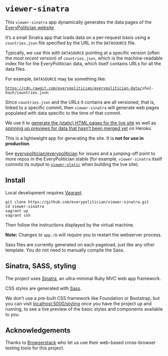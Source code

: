 # `viewer-sinatra`

This `viewer-sinatra` app dynamically generates the data pages of
the [EveryPolitician website](http://everypolitician.org).

It’s a small Sinatra app that loads data on a per-request basis
using a `countries.json` file specified by the URL in the `DATASOURCE` file.

Typically, we use this with `DATASOURCE` pointing at a specific version
(often the *most recent version*) of `countries.json`, which is the
machine-readable index file for the EveryPolitician data, which itself
contains URLs for all the data files.

For example, `DATASOURCE` may be something like:

<code>https://cdn.rawgit.com/everypolitician/everypolitician-data/<em>sha1-hash</em>/countries.json</code>

Since `countries.json` and the URLs it contains are all versioned, that is,
linked to a specific commit, then `viewer-sinatra` will generate web pages populated
with data specific to the time of that commit.

We use it to [generate the (static) HTML pages for the live site](https://medium.com/@everypolitician/how-i-build-the-everypolitician-website-6fd581867d10)
as well as [spinning up previews for data that hasn’t been merged yet](https://medium.com/@everypolitician/i-let-humans-peek-into-the-future-f4fe09eba59c)
on Heroku.

This is a lightweight app for generating the site. It is **not for use in production**.

See [everypolitician/everypolitician](https://github.com/everypolitician/everypolitician) for issues
and a jumping-off point to more repos in the EveryPolitician stable (for example, `viewer-sinatra` itself commits
its output to [`viewer-static`](https://github.com/everypolitician/viewer-static)
when building the live site).



## Install

Local development requires [Vagrant](http://docs.vagrantup.com/v2/installation/).

    git clone https://github.com/everypolitician/viewer-sinatra.git
    cd viewer-sinatra
    vagrant up
    vagrant ssh

Then follow the instructions displayed by the virtual machine.

**Note:** Changes to `app.rb` will require you to restart the webserver process.

Sass files are currently generated on each pageload, just like any other template. You do not need to manually compile the Sass.

## Sinatra, SASS, styling

The project uses [Sinatra](http://www.sinatrarb.com), an ultra-minimal Ruby MVC web app framework.

CSS styles are generated with [Sass](http://sass-lang.com).

We don’t use a pre-built CSS framework like Foundation or Bootstrap, but you can visit [localhost:5000/styling](http://localhost:5000/styling) once you have the project up and running, to see a live preview of the basic styles and components available to you.

## Acknowledgements

Thanks to [Browserstack](https://www.browserstack.com/) who let us use their web-based cross-browser testing tools for this project.
